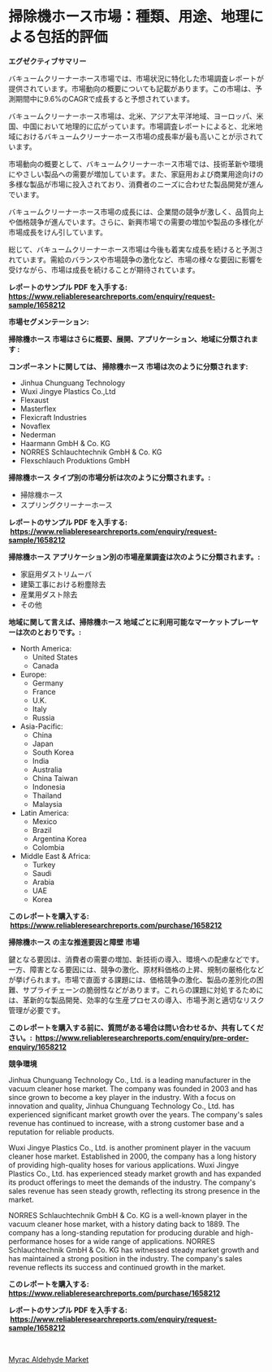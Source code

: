 <p><h1>掃除機ホース市場：種類、用途、地理による包括的評価</h1></p><p><strong>エグゼクティブサマリー</strong></p>
<p><p>バキュームクリーナーホース市場では、市場状況に特化した市場調査レポートが提供されています。市場動向の概要についても記載があります。この市場は、予測期間中に9.6%のCAGRで成長すると予想されています。</p><p>バキュームクリーナーホース市場は、北米、アジア太平洋地域、ヨーロッパ、米国、中国において地理的に広がっています。市場調査レポートによると、北米地域におけるバキュームクリーナーホース市場の成長率が最も高いことが示されています。</p><p>市場動向の概要として、バキュームクリーナーホース市場では、技術革新や環境にやさしい製品への需要が増加しています。また、家庭用および商業用途向けの多様な製品が市場に投入されており、消費者のニーズに合わせた製品開発が進んでいます。</p><p>バキュームクリーナーホース市場の成長には、企業間の競争が激しく、品質向上や価格競争が進んでいます。さらに、新興市場での需要の増加や製品の多様化が市場成長をけん引しています。</p><p>総じて、バキュームクリーナーホース市場は今後も着実な成長を続けると予測されています。需給のバランスや市場競争の激化など、市場の様々な要因に影響を受けながら、市場は成長を続けることが期待されています。</p></p>
<p><strong>レポートのサンプル PDF を入手する: <a href="https://www.reliableresearchreports.com/enquiry/request-sample/1658212">https://www.reliableresearchreports.com/enquiry/request-sample/1658212</a></strong></p>
<p><strong>市場セグメンテーション:</strong></p>
<p><strong> 掃除機ホース 市場はさらに概要、展開、アプリケーション、地域に分類されます :</strong></p>
<p><strong>コンポーネントに関しては、 掃除機ホース 市場は次のように分類されます: &nbsp;</strong></p>
<p><ul><li>Jinhua Chunguang Technology</li><li>Wuxi Jingye Plastics Co.,Ltd</li><li>Flexaust</li><li>Masterflex</li><li>Flexicraft Industries</li><li>Novaflex</li><li>Nederman</li><li>Haarmann GmbH & Co. KG</li><li>NORRES Schlauchtechnik GmbH & Co. KG</li><li>Flexschlauch Produktions GmbH</li></ul></p>
<p><strong> 掃除機ホース タイプ別の市場分析は次のように分類されます。:</strong></p>
<p><ul><li>掃除機ホース</li><li>スプリングクリーナーホース</li></ul></p>
<p><strong>レポートのサンプル PDF を入手する: &nbsp;<a href="https://www.reliableresearchreports.com/enquiry/request-sample/1658212">https://www.reliableresearchreports.com/enquiry/request-sample/1658212</a></strong></p>
<p><strong> 掃除機ホース アプリケーション別の市場産業調査は次のように分類されます。:</strong></p>
<p><ul><li>家庭用ダストリムーバ</li><li>建築工事における粉塵除去</li><li>産業用ダスト除去</li><li>その他</li></ul></p>
<p><strong>地域に関して言えば、掃除機ホース 地域ごとに利用可能なマーケットプレーヤーは次のとおりです。:</strong></p>
<p><ul>
    <li>
        North America:
        <ul>
            <li>United States</li>
            <li>Canada</li>
        </ul>
    </li>
    <li>
        Europe:
        <ul>
            <li>Germany</li>
            <li>France</li>
            <li>U.K.</li>
            <li>Italy</li>
            <li>Russia</li>
        </ul>
    </li>
    <li>
        Asia-Pacific:
        <ul>
            <li>China</li>
            <li>Japan</li>
            <li>South Korea</li>
            <li>India</li>
            <li>Australia</li>
            <li>China Taiwan</li>
            <li>Indonesia</li>
            <li>Thailand</li>
            <li>Malaysia</li>
        </ul>
    </li>
    <li>
        Latin America:
        <ul>
            <li>Mexico</li>
            <li>Brazil</li>
            <li>Argentina Korea</li>
            <li>Colombia</li>
        </ul>
    </li>
    <li>
        Middle East & Africa:
        <ul>
            <li>Turkey</li>
            <li>Saudi</li>
            <li>Arabia</li>
            <li>UAE</li>
            <li>Korea</li>
        </ul>
    </li>
    </ul></p>
<p><strong>このレポートを購入する: &nbsp;<a href="https://www.reliableresearchreports.com/purchase/1658212">https://www.reliableresearchreports.com/purchase/1658212</a></strong></p>
<p><strong>掃除機ホース の主な推進要因と障壁 市場</strong></p>
<p><p>鍵となる要因は、消費者の需要の増加、新技術の導入、環境への配慮などです。一方、障害となる要因には、競争の激化、原材料価格の上昇、規制の厳格化などが挙げられます。市場で直面する課題には、価格競争の激化、製品の差別化の困難、サプライチェーンの脆弱性などがあります。これらの課題に対処するためには、革新的な製品開発、効率的な生産プロセスの導入、市場予測と適切なリスク管理が必要です。</p></p>
<p><strong>このレポートを購入する前に、質問がある場合は問い合わせるか、共有してください。:&nbsp; <a href="https://www.reliableresearchreports.com/enquiry/pre-order-enquiry/1658212">https://www.reliableresearchreports.com/enquiry/pre-order-enquiry/1658212</a></strong></p>
<p><strong>競争環境</strong></p>
<p><p>Jinhua Chunguang Technology Co., Ltd. is a leading manufacturer in the vacuum cleaner hose market. The company was founded in 2003 and has since grown to become a key player in the industry. With a focus on innovation and quality, Jinhua Chunguang Technology Co., Ltd. has experienced significant market growth over the years. The company's sales revenue has continued to increase, with a strong customer base and a reputation for reliable products.</p><p>Wuxi Jingye Plastics Co., Ltd. is another prominent player in the vacuum cleaner hose market. Established in 2000, the company has a long history of providing high-quality hoses for various applications. Wuxi Jingye Plastics Co., Ltd. has experienced steady market growth and has expanded its product offerings to meet the demands of the industry. The company's sales revenue has seen steady growth, reflecting its strong presence in the market.</p><p>NORRES Schlauchtechnik GmbH & Co. KG is a well-known player in the vacuum cleaner hose market, with a history dating back to 1889. The company has a long-standing reputation for producing durable and high-performance hoses for a wide range of applications. NORRES Schlauchtechnik GmbH & Co. KG has witnessed steady market growth and has maintained a strong position in the industry. The company's sales revenue reflects its success and continued growth in the market.</p></p>
<p><strong>このレポートを購入する: &nbsp; <a href="https://www.reliableresearchreports.com/purchase/1658212">https://www.reliableresearchreports.com/purchase/1658212</a></strong></p>
<p><strong>レポートのサンプル PDF を入手する: &nbsp;<a href="https://www.reliableresearchreports.com/enquiry/request-sample/1658212">https://www.reliableresearchreports.com/enquiry/request-sample/1658212</a></strong><strong></strong></p>
<p>&nbsp;</p>
<p><p><a href="https://confirmed-shield-e13.notion.site/Myrac-Aldehyde-Market-Dynamics-2024-2031-Also-about-Its-Market-Trends-Projections-and-Opportuniti-389b89060a574c39b633e37d2d4c7dc6">Myrac Aldehyde Market</a></p></p>